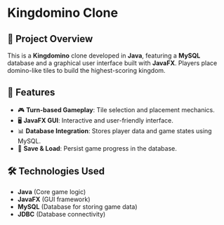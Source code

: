 # Kingdomino Clone

## 📌 Project Overview
This is a **Kingdomino** clone developed in **Java**, featuring a **MySQL** database and a graphical user interface built with **JavaFX**. Players place domino-like tiles to build the highest-scoring kingdom.

## 🚀 Features
- 🎮 **Turn-based Gameplay**: Tile selection and placement mechanics.
- 🖥️ **JavaFX GUI**: Interactive and user-friendly interface.
- 📊 **Database Integration**: Stores player data and game states using MySQL.
- 🔄 **Save & Load**: Persist game progress in the database.

## 🛠️ Technologies Used
- **Java** (Core game logic)
- **JavaFX** (GUI framework)
- **MySQL** (Database for storing game data)
- **JDBC** (Database connectivity)


